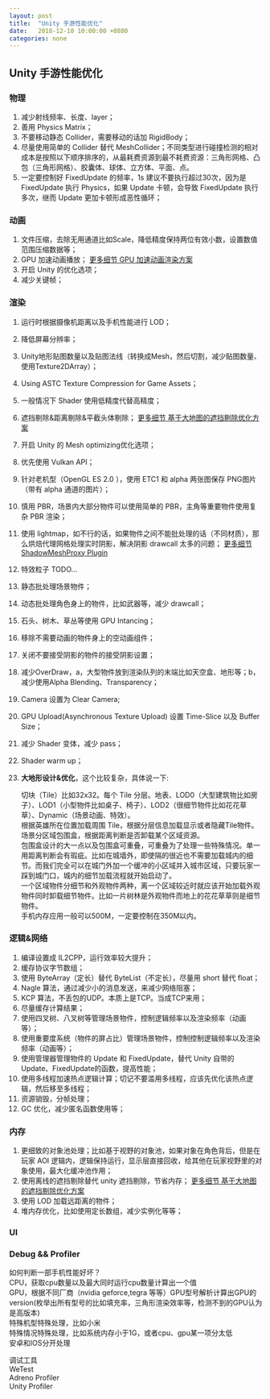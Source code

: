 ```yaml
---
layout: post
title:  "Unity 手游性能优化"
date:   2018-12-10 10:00:00 +0800
categories: none
---
```

## Unity 手游性能优化

### 物理
1. 减少射线频率、长度、layer；
2. 善用 Physics Matrix；
3. 不要移动静态 Collider，需要移动的话加 RigidBody；
4. 尽量使用简单的 Collider 替代 MeshCollider；不同类型进行碰撞检测的相对成本是按照以下顺序排序的，从最耗费资源到最不耗费资源：三角形网格、凸包（三角形网格）、胶囊体、球体、立方体、平面、点。
5. 一定要控制好 FixedUpdate 的频率，1s 建议不要执行超过30次，因为是 FixedUpdate 执行 Physics，如果 Update 卡顿，会导致 FixedUpdate 执行多次，继而 Update 更加卡顿形成恶性循环；

### 动画
1. 文件压缩，去除无用通道比如Scale，降低精度保持两位有效小数，设置数值范围压缩数据等；
2. GPU 加速动画播放；
[更多细节 GPU 加速动画渲染方案](https://nashnie.github.io/rendering/2018/11/19/gpu-animator.html)<br>
3. 开启 Unity 的优化选项；
4. 减少关键帧；

### 渲染
1. 运行时根据摄像机距离以及手机性能进行 LOD；
2. 降低屏幕分辨率；
3. Unity地形贴图数量以及贴图法线（转换成Mesh，然后切割，减少贴图数量、使用Texture2DArray）；
4. Using ASTC Texture Compression for Game Assets；
5. 一般情况下 Shader 使用低精度代替高精度；
6. 遮挡剔除&距离剔除&平截头体剔除；
[更多细节 基于大地图的遮挡剔除优化方案](https://nashnie.github.io/none/2018/11/01/bigworld-occlusionculling.html)<br>
7. 开启 Unity 的 Mesh optimizing优化选项；
8. 优先使用 Vulkan API；
9. 针对老机型（OpenGL ES 2.0 ），使用 ETC1 和 alpha 两张图保存 PNG图片（带有 alpha 通道的图片）；
11. 慎用 PBR，场景内大部分物件可以使用简单的 PBR，主角等重要物件使用复杂 PBR 渲染；
12. 使用 lightmap，如不行的话，如果物件之间不能批处理的话（不同材质），那么烘焙代理网格处理实时阴影，解决阴影 drawcall 太多的问题；
[更多细节 ShadowMeshProxy Plugin](https://github.com/nashnie/ShadowMeshProxyPlugin)<br>
13. 特效粒子 TODO...
14. 静态批处理场景物件；
15. 动态批处理角色身上的物件，比如武器等，减少 drawcall；
16. 石头、树木、草丛等使用 GPU Intancing；
17. 移除不需要动画的物件身上的空动画组件；
18. 关闭不要接受阴影的物件的接受阴影设置；
19. 减少OverDraw，a，大型物件放到渲染队列的末端比如天空盒、地形等；b，减少使用Alpha Blending、Transparency；
20. Camera 设置为 Clear Camera;
21. GPU Upload(Asynchronous Texture Upload) 设置 Time-Slice 以及 Buffer Size；
22. 减少 Shader 变体，减少 pass；
23. Shader warm up；
23. **大地形设计&优化**，这个比较复杂，具体说一下:

	切块（Tile）比如32x32。每个 Tile 分层。地表、LOD0（大型建筑物比如房子）、LOD1（小型物件比如桌子、椅子）、LOD2（很细节物件比如花花草草）、Dynamic（场景动画、特效）。<br>
	根据英雄所在位置加载周围 Tile，根据分层信息加载显示或者隐藏Tile物件。<br>
	场景分区域包围盒，根据距离判断是否卸载某个区域资源。<br>
	包围盒设计的大一点以及包围盒可重叠，可重叠为了处理一些特殊情况。单一用距离判断会有瑕疵。比如在城墙外，即使隔的很近也不需要加载城内的细节。而我们完全可以在城门外加一个缓冲的小区域并入城市区域，只要玩家一踩到城门口，城内的细节加载流程就开始启动了。<br>
	一个区域物件分细节和外观物件两种，离一个区域较近时就应该开始加载外观物件同时卸载细节物件。比如一片树林是外观物件而地上的花花草草则是细节物件。<br>
	手机内存应用一般可以500M，一定要控制在350M以内。<br>

### 逻辑&网络
1. 编译设置成 IL2CPP，运行效率较大提升；
2. 缓存协议字节数组；
3. 使用 ByteArray（定长）替代 ByteList（不定长），尽量用 short 替代 float；
4. Nagle 算法，通过减少小的消息发送，来减少网络阻塞；
5. KCP 算法，不丢包的UDP。本质上是TCP。当成TCP来用；
6. 尽量缓存计算结果；
7. 使用四叉树、八叉树等管理场景物件，控制逻辑频率以及渲染频率（动画等）；
8. 使用重要度系统（物件的屏占比）管理场景物件，控制控制逻辑频率以及渲染频率（动画等）；
9. 使用管理器管理物件的 Update 和 FixedUpdate，替代 Unity 自带的 Update、FixedUpdate的函数，提高性能；
10. 使用多线程加速热点逻辑计算；切记不要滥用多线程，应该先优化该热点逻辑，然后移至多线程；
11. 资源销毁，分帧处理；
12. GC 优化，减少匿名函数使用等；

	
### 内存
1. 更细致的对象池处理；比如基于视野的对象池，如果对象在角色背后，但是在玩家 AOI 逻辑内，逻辑保持运行，显示层直接回收，给其他在玩家视野里的对象使用，最大化缓冲池作用；
2. 使用离线的遮挡剔除替代 unity 遮挡剔除，节省内存；
[更多细节 基于大地图的遮挡剔除优化方案](https://nashnie.github.io/none/2018/11/01/bigworld-occlusionculling.html)<br>
3. 使用 LOD 加载远距离的物件；
4. 堆内存优化，比如使用定长数组，减少实例化等等；

### UI

### Debug && Profiler

如何判断一部手机性能好坏？<br>
CPU，获取cpu数量以及最大同时运行cpu数量计算出一个值<br>
GPU，根据不同厂商（nvidia geforce,tegra 等等）GPU型号解析计算出GPU的version(枚举出所有型号的比如填充率，三角形渲染效率等，检测不到的GPU认为是高版本)<br>
特殊机型特殊处理，比如小米<br>
特殊情况特殊处理，比如系统内存小于1G，或者cpu、gpu某一项分太低<br>
安卓和IOS分开处理<br>

调试工具<br>
WeTest <br>
Adreno Profiler <br>
Unity Profiler <br>